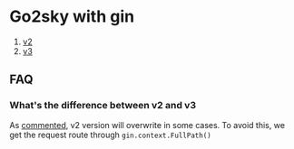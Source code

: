 # Go2sky with gin

1. [v2](v2/README.md)
1. [v3](v3/README.md)


## FAQ

### What's the difference between v2 and v3

As [commented](https://github.com/SkyAPM/go2sky/issues/59#issuecomment-645427674), v2 version will overwrite in some cases. 
To avoid this, we get the request route through `gin.context.FullPath()`
